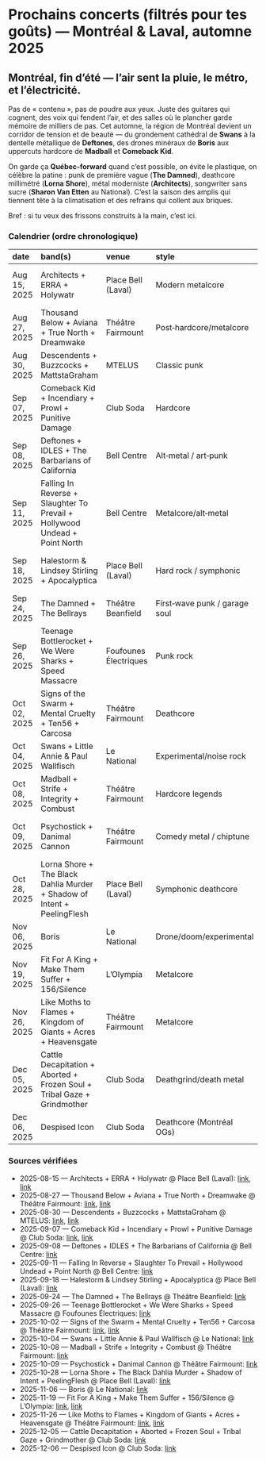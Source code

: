 # Prochains concerts (filtrés pour tes goûts) — Montréal & Laval, automne 2025


## Montréal, fin d’été — l’air sent la pluie, le métro, et l’électricité.

Pas de « contenu », pas de poudre aux yeux. Juste des guitares qui cognent, des voix qui fendent l’air, et des salles où le plancher garde mémoire de milliers de pas. Cet automne, la région de Montréal devient un corridor de tension et de beauté — du grondement cathédral de **Swans** à la dentelle métallique de **Deftones**, des drones minéraux de **Boris** aux uppercuts hardcore de **Madball** et **Comeback Kid**. 

On garde ça **Québec‑forward** quand c’est possible, on évite le plastique, on célèbre la patine : punk de première vague (**The Damned**), deathcore millimétré (**Lorna Shore**), métal moderniste (**Architects**), songwriter sans sucre (**Sharon Van Etten** au National). C’est la saison des amplis qui tiennent tête à la climatisation et des refrains qui collent aux briques.

Bref : si tu veux des frissons construits à la main, c’est ici.


### Calendrier (ordre chronologique)

| date         | band(s)                                                                    | venue                 | style                         | ai review                                            |
|:-------------|:---------------------------------------------------------------------------|:----------------------|:------------------------------|:-----------------------------------------------------|
| Aug 15, 2025 | Architects + ERRA + Holywatr                                               | Place Bell (Laval)    | Modern metalcore              | Precision + catharsis; riffs built for cathode rays. |
| Aug 27, 2025 | Thousand Below + Aviana + True North + Dreamwake                           | Théâtre Fairmount     | Post‑hardcore/metalcore       | Angsty shimmer with hooks—sad kids, loud hearts.     |
| Aug 30, 2025 | Descendents + Buzzcocks + MattstaGraham                                    | MTELUS                | Classic punk                  | Eternal caffeine; melody at 200 bpm.                 |
| Sep 07, 2025 | Comeback Kid + Incendiary + Prowl + Punitive Damage                        | Club Soda             | Hardcore                      | Circle‑pit therapy. No algorithms, just sweat.       |
| Sep 08, 2025 | Deftones + IDLES + The Barbarians of California                            | Bell Centre           | Alt‑metal / art‑punk          | Dreamy crush; shoegaze teeth.                        |
| Sep 11, 2025 | Falling In Reverse + Slaughter To Prevail + Hollywood Undead + Point North | Bell Centre           | Metalcore/alt‑metal           | More bombast than subtlety—bring earplugs.           |
| Sep 18, 2025 | Halestorm & Lindsey Stirling + Apocalyptica                                | Place Bell (Laval)    | Hard rock / symphonic         | Violins meet valve amps; surprisingly grand.         |
| Sep 24, 2025 | The Damned + The Bellrays                                                  | Théâtre Beanfield     | First‑wave punk / garage soul | Snarling history lesson; still vital.                |
| Sep 26, 2025 | Teenage Bottlerocket + We Were Sharks + Speed Massacre                     | Foufounes Électriques | Punk rock                     | Candy‑coated velocity; grins guaranteed.             |
| Oct 02, 2025 | Signs of the Swarm + Mental Cruelty + Ten56 + Carcosa                      | Théâtre Fairmount     | Deathcore                     | Jet‑black breakdowns; uncompromising heft.           |
| Oct 04, 2025 | Swans + Little Annie & Paul Wallfisch                                      | Le National           | Experimental/noise rock       | Cathedral‑scale drones; time dilates.                |
| Oct 08, 2025 | Madball + Strife + Integrity + Combust                                     | Théâtre Fairmount     | Hardcore legends              | Old‑school grit; pit etiquette required.             |
| Oct 09, 2025 | Psychostick + Danimal Cannon                                               | Théâtre Fairmount     | Comedy metal / chiptune       | Goofy, loud, cathartic—dessert, not dinner.          |
| Oct 28, 2025 | Lorna Shore + The Black Dahlia Murder + Shadow of Intent + PeelingFlesh    | Place Bell (Laval)    | Symphonic deathcore           | Orchestral hellfire; immaculate extremity.           |
| Nov 06, 2025 | Boris                                                                      | Le National           | Drone/doom/experimental       | Monolithic tone sculpture; bring patience.           |
| Nov 19, 2025 | Fit For A King + Make Them Suffer + 156/Silence                            | L’Olympia             | Metalcore                     | Clean/harsh tension done right.                      |
| Nov 26, 2025 | Like Moths to Flames + Kingdom of Giants + Acres + Heavensgate             | Théâtre Fairmount     | Metalcore                     | Hooks with bite; efficient devastation.              |
| Dec 05, 2025 | Cattle Decapitation + Aborted + Frozen Soul + Tribal Gaze + Grindmother    | Club Soda             | Deathgrind/death metal        | Apocalyptic precision; blast‑beat ballet.            |
| Dec 06, 2025 | Despised Icon                                                              | Club Soda             | Deathcore (Montréal OGs)      | Home‑field brutality; hometown roar.                 |

### Sources vérifiées
- 2025-08-15 — Architects + ERRA + Holywatr @ Place Bell (Laval): [link](https://evenko.ca/en/events/place-bell/architects?code=e005150), [link](https://www.livenation.com/event/1Ad7ZbEGklw6AKU/architects-2025-north-america-tour)
- 2025-08-27 — Thousand Below + Aviana + True North + Dreamwake @ Théâtre Fairmount: [link](https://www.universe.com/events/thousand-below-tickets-LQTRNC), [link](https://www.songkick.com/concerts/42672547-thousand-below-at-theatre-fairmount-theatre)
- 2025-08-30 — Descendents + Buzzcocks + MattstaGraham @ MTELUS: [link](https://evenko.ca/en/events/mtelus/descendents?code=e005238), [link](https://www.livenation.com/event/1AsZk1eGkemyPkD/descendents)
- 2025-09-07 — Comeback Kid + Incendiary + Prowl + Punitive Damage @ Club Soda: [link](https://clubsoda.ca/en/events/comeback-kid-wake-the-dead-20th-anniversary), [link](https://evenko.ca/en/events/club-soda/comeback-kid?code=e005565)
- 2025-09-08 — Deftones + IDLES + The Barbarians of California @ Bell Centre: [link](https://evenko.ca/en/events/bell-centre/deftones?code=e004970)
- 2025-09-11 — Falling In Reverse + Slaughter To Prevail + Hollywood Undead + Point North @ Bell Centre: [link](https://evenko.ca/en/events/bell-centre/falling-in-reverse?code=e005735)
- 2025-09-18 — Halestorm & Lindsey Stirling + Apocalyptica @ Place Bell (Laval): [link](https://evenko.ca/en/events/place-bell/halestorm-lindsey-stirling?code=e005447)
- 2025-09-24 — The Damned + The Bellrays @ Théâtre Beanfield: [link](https://evenko.ca/en/events/theatre-beanfield/the-damned?code=e005685)
- 2025-09-26 — Teenage Bottlerocket + We Were Sharks + Speed Massacre @ Foufounes Électriques: [link](https://evenko.ca/en/events/foufounes-electriques/teenage-bottlerocket?code=e005846)
- 2025-10-02 — Signs of the Swarm + Mental Cruelty + Ten56 + Carcosa @ Théâtre Fairmount: [link](https://www.universe.com/events/signs-of-the-swarm-tickets-8F0XZC), [link](https://www.songkick.com/concerts/42577435-signs-of-the-swarm-at-theatre-fairmount-theatre)
- 2025-10-04 — Swans + Little Annie & Paul Wallfisch @ Le National: [link](https://evenko.ca/en/events/le-national/swans?code=e005023)
- 2025-10-08 — Madball + Strife + Integrity + Combust @ Théâtre Fairmount: [link](https://www.universe.com/events/madball-strife-integrity-tickets-826MCY)
- 2025-10-09 — Psychostick + Danimal Cannon @ Théâtre Fairmount: [link](https://www.universe.com/events/psychostick-tickets-GX6D3W)
- 2025-10-28 — Lorna Shore + The Black Dahlia Murder + Shadow of Intent + PeelingFlesh @ Place Bell (Laval): [link](https://evenko.ca/en/events/place-bell/lorna-shore?code=e005723)
- 2025-11-06 — Boris @ Le National: [link](https://evenko.ca/en/events/le-national/boris?code=e006094)
- 2025-11-19 — Fit For A King + Make Them Suffer + 156/Silence @ L’Olympia: [link](https://evenko.ca/en/events/l-olympia/fit-for-a-king?code=e006059), [link](https://www.olympiamontreal.com/en/show/fit-for-a-king/)
- 2025-11-26 — Like Moths to Flames + Kingdom of Giants + Acres + Heavensgate @ Théâtre Fairmount: [link](https://www.universe.com/events/like-moths-to-flames-tickets-97630F), [link](https://www.theatrefairmount.com/)
- 2025-12-05 — Cattle Decapitation + Aborted + Frozen Soul + Tribal Gaze + Grindmother @ Club Soda: [link](https://evenko.ca/en/events/club-soda/cattle-decapitation?code=e006170)
- 2025-12-06 — Despised Icon @ Club Soda: [link](https://evenko.ca/en/events/club-soda/despised-icon?code=e006159)
